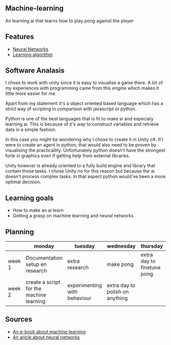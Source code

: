 ## Machine-learning
An learning ai that learns how to play pong against the player

## Features

- [Neural Networks](link)
- [Learning algorithm](link)

## Software Analasis 
I chose to work with unity since it is easy to visualise a game there.
A lot of my experiences with programming came from this engine which makes it little more easier for me.

Apart from my statement it's a object oriented based language which has a strict way of scripting in comparison with javascript or python.

Python is one of the best languages that is fit to make ai and especialy learning ai. 
This is because of it's way to construct variables and retrieve data in a simple fashion.

In this case you might be wondering why I chose to create it in Unity c#.
If I were to create an agent in python, that would also need to be proven by visualising the practicallity.
Unfortunately python doesn't have the strongest forte in graphics even if getting help from external libraries.

Unity however is already oriented to a fully build engine and library that contain those tasks.
I chose Unity no for this reason but because the ai doesn't process complex tasks. 
In that aspect python would've been a more optimal decision.

## Learning goals 
- How to make an ai learn
- Getting a grasp on machine learning and neural networks

## Planning 
| | monday | tuesday | wednesday | thursday | friday |
| --- | --- | --- | --- | --- | --- |
|week 1 | Documentation setup en research | extra research | make pong | extra day to finetune pong | create a neural network class |
|week 2 | create a script for the machine learning | experimenting with behaviour | extra day to polish on anything | 

## Sources

- [An e-book about machine learning](https://medium.com/machine-learning-for-humans/why-machine-learning-matters-6164faf1df12)
- [An aricle about neural networks](https://medium.com/technology-invention-and-more/how-to-build-a-simple-neural-network-in-9-lines-of-python-code-cc8f23647ca1)

